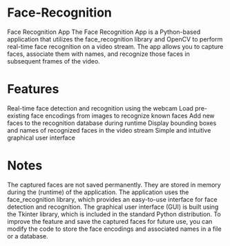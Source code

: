 # Face-Recognition

Face Recognition App
The Face Recognition App is a Python-based application that utilizes the face_recognition library and OpenCV to perform real-time face recognition on a video stream. The app allows you to capture faces, associate them with names, and recognize those faces in subsequent frames of the video.

# Features
Real-time face detection and recognition using the webcam
Load pre-existing face encodings from images to recognize known faces
Add new faces to the recognition database during runtime
Display bounding boxes and names of recognized faces in the video stream
Simple and intuitive graphical user interface

# Notes
The captured faces are not saved permanently. They are stored in memory during the (runtime) of the application.
The application uses the face_recognition library, which provides an easy-to-use interface for face detection and recognition.
The graphical user interface (GUI) is built using the Tkinter library, which is included in the standard Python distribution.
To improve the feature and save the captured faces for future use, you can modify the code to store the face encodings and associated names in a file or a database. 
